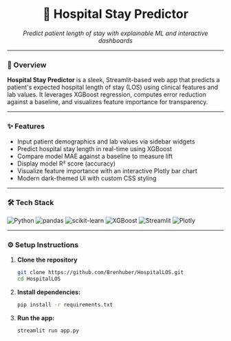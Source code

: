 <h1 align="center">🏥 Hospital Stay Predictor</h1>
<p align="center"><em>Predict patient length of stay with explainable ML and interactive dashboards</em></p>

---

### 🚀 Overview

**Hospital Stay Predictor** is a sleek, Streamlit-based web app that predicts a patient's expected hospital length of stay (LOS) using clinical features and lab values. It leverages XGBoost regression, computes error reduction against a baseline, and visualizes feature importance for transparency.

---

### ✨ Features

- Input patient demographics and lab values via sidebar widgets  
- Predict hospital stay length in real-time using XGBoost  
- Compare model MAE against a baseline to measure lift  
- Display model R² score (accuracy)  
- Visualize feature importance with an interactive Plotly bar chart  
- Modern dark-themed UI with custom CSS styling  

---

### 🛠️ Tech Stack

![Python](https://img.shields.io/badge/Python-3.8%2B-blue?logo=python)
![pandas](https://img.shields.io/badge/pandas-Data%20Handling-purple?logo=pandas)
![scikit-learn](https://img.shields.io/badge/scikit--learn-ML-blue?logo=scikit-learn)
![XGBoost](https://img.shields.io/badge/XGBoost-Regressor-green?logo=xgboost)
![Streamlit](https://img.shields.io/badge/Streamlit-UI-red?logo=streamlit)
![Plotly](https://img.shields.io/badge/Plotly-Interactive%20Charts-orange?logo=plotly)

---

### ⚙️ Setup Instructions

1. **Clone the repository**
   ```bash
   git clone https://github.com/Brenhuber/HospitalLOS.git
   cd HospitalLOS
   ```
2. **Install dependencies:**
   ```bash
   pip install -r requirements.txt
   ```
3. **Run the app:**
   ```bash
   streamlit run app.py
   ```


